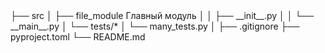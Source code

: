 <project>
├── src
│   ├── file_module Главный модуль
│   │    ├── __init__.py
│   │    └── __main__.py 
│   └── tests/*
│        └── many_tests.py
│
├── .gitignore
├── pyproject.toml
└── README.md